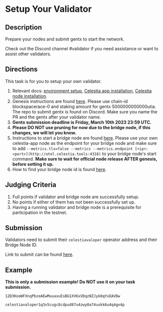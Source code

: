 # Setup Your Validator

## Description

Prepare your nodes and submit gentx to start the network.

Check out the Discord channel #validator if you need assistance
or want to assist other validators.

## Directions

This task is for you to setup your own validator.

1. Relevant docs: [environment setup](https://docs.celestia.org/nodes/environment/),
  [Celestia app installation](https://docs.celestia.org/nodes/celestia-app/),
  [Celestia node installation](https://docs.celestia.org/nodes/celestia-node/).
2. Genesis instructions are found [here](https://docs.celestia.org/nodes/celestia-app-commands#signing-genesis-for-a-new-network).
   Please use chain-id blockspacerace-0 and staking amount for gentx
   5000000000000utia. The repo to submit gentx is found on Discord.
   Make sure you name the PR and the gentx after your validator name.
3. **Gentx submission deadline is Friday, March 10th 2023 23:59 UTC.**
4. **Please DO NOT use pruning for now due to the bridge node, if this changes, we will let you know.**
5. Instructions to start a bridge node are found [here](https://docs.celestia.org/nodes/bridge-node/#deploy-the-celestia-bridge-node).
   Please use your own celestia-app node as the endpoint for your
   bridge node and make sure to add
   `--metrics.tls=false --metrics --metrics.endpoint [<ip>:<port>](http://otel.celestia.tools:4318)`
   to your bridge node's start command. **Make sure to wait for official
   node release AFTER genesis, before setting it up.**
6. How to find your bridge node id is found [here](https://docs.celestia.org/developers/node-api/#post-p2pinfo).

## Judging Criteria

1. Full points if validator and bridge node are successfully setup.
2. No points if either of them has not been successfully set up.
3. Having a running validator and bridge node is a prerequisite for
  participation in the testnet.

## Submission

Validators need to submit their `celestiavaloper` operator address and
their Bridge Node ID.

Link to submit can be found [here](https://celestia.knack.com/theblockspacerace#testnet-portal).

## Example

**This is only a submission example! Do NOT use it on your task submission.**

`12D3KooWFXnqPbzeAEwMuuaxuEsBG1XV6xVDqzNZJyk8qYxEAVDw`

`celestiavaloper1q3v5cugc8cdpud87u4zwy0a74uxkk6u4q4gx4p`
